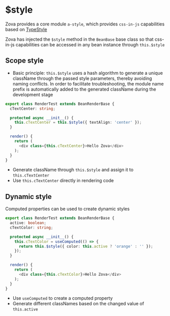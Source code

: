 # $style

Zova provides a core module `a-style`, which provides `css-in-js` capabilities based on [TypeStyle](https://github.com/typestyle/typestyle)

Zova has injected the `$style` method in the `BeanBase` base class so that css-in-js capabilities can be accessed in any bean instance through `this.$style`

## Scope style

- Basic principle: `this.$style` uses a hash algorithm to generate a unique className through the passed style parameters, thereby avoiding naming conflicts. In order to facilitate troubleshooting, the module name prefix is ​​automatically added to the generated className during the development stage

```typescript
export class RenderTest extends BeanRenderBase {
  cTextCenter: string;

  protected async __init__() {
    this.cTextCenter = this.$style({ textAlign: 'center' });
  }

  render() {
    return (
      <div class={this.cTextCenter}>Hello Zova</div>
    );
  }
}
```

- Generate className through `this.$style` and assign it to `this.cTextCenter`
- Use `this.cTextCenter` directly in rendering code

## Dynamic style

Computed properties can be used to create dynamic styles

```typescript
export class RenderTest extends BeanRenderBase {
  active: boolean;
  cTextColor: string;

  protected async __init__() {
    this.cTextColor = useComputed(() => {
      return this.$style({ color: this.active ? 'orange' : '' });
    });
  }

  render() {
    return (
      <div class={this.cTextColor}>Hello Zova</div>
    );
  }
}
```

- Use `useComputed` to create a computed property
- Generate different classNames based on the changed value of `this.active`
